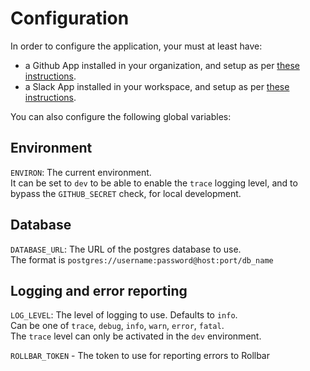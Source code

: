 # Configuration

In order to configure the application, your must at least have:

- a Github App installed in your organization, and setup as per [these instructions](github_apps.md).
- a Slack App installed in your workspace, and setup as per [these instructions](slack.md).

You can also configure the following global variables:

## Environment

`ENVIRON`: The current environment.  
It can be set to `dev` to be able to enable the `trace` logging level, and to bypass the `GITHUB_SECRET` check, for local development.

## Database

`DATABASE_URL`: The URL of the postgres database to use.  
The format is `postgres://username:password@host:port/db_name`

## Logging and error reporting

`LOG_LEVEL`: The level of logging to use.
Defaults to `info`.  
Can be one of `trace`, `debug`, `info`, `warn`, `error`, `fatal`.  
The `trace` level can only be activated in the `dev` environment.

`ROLLBAR_TOKEN` - The token to use for reporting errors to Rollbar
